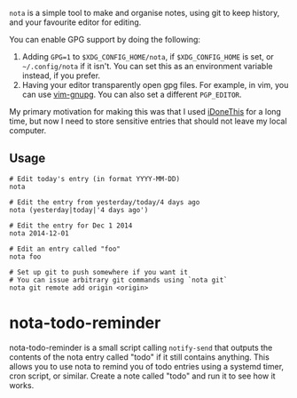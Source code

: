 `nota` is a simple tool to make and organise notes, using git to keep history,
and your favourite editor for editing.

You can enable GPG support by doing the following:

1. Adding `GPG=1` to `$XDG_CONFIG_HOME/nota`, if `$XDG_CONFIG_HOME` is set, or
   `~/.config/nota` if it isn't. You can set this as an environment variable
   instead, if you prefer.
2. Having your editor transparently open gpg files. For example, in vim, you
   can use [vim-gnupg][]. You can also set a different `PGP_EDITOR`.

My primary motivation for making this was that I used [iDoneThis][] for a long
time, but now I need to store sensitive entries that should not leave my local
computer.

[iDoneThis]: https://idonethis.com/
[git]: http://git-scm.com/
[vim-gnupg]: https://github.com/jamessan/vim-gnupg

## Usage

    # Edit today's entry (in format YYYY-MM-DD)
    nota

    # Edit the entry from yesterday/today/4 days ago
    nota (yesterday|today|'4 days ago')

    # Edit the entry for Dec 1 2014
    nota 2014-12-01

    # Edit an entry called "foo"
    nota foo

    # Set up git to push somewhere if you want it
    # You can issue arbitrary git commands using `nota git`
    nota git remote add origin <origin>

# nota-todo-reminder

nota-todo-reminder is a small script calling `notify-send` that outputs the
contents of the nota entry called "todo" if it still contains anything. This
allows you to use nota to remind you of todo entries using a systemd timer,
cron script, or similar. Create a note called "todo" and run it to see how it
works.
